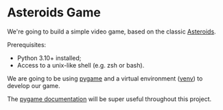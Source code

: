 # Asteroids Game

We're going to build a simple video game, based on the classic [Asteroids](https://en.wikipedia.org/wiki/Asteroids_(video_game)). 

Prerequisites:
* Python 3.10+ installed;
* Access to a unix-like shell (e.g. zsh or bash).

We are going to be using [pygame](https://www.pygame.org/news) and a virtual environment ([venv](https://docs.astral.sh/uv/)) to develop our game.

The [pygame documentation](https://www.pygame.org/docs/ref/pygame.html) will be super useful throughout this project. 
